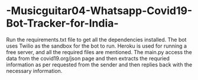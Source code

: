 # -Musicguitar04-Whatsapp-Covid19-Bot-Tracker-for-India-


Run the requirements.txt file to get all the dependencies installed. 
The bot uses Twilio as the sandbox for the bot to run.
Heroku is used for running a free server, and all the required files are mentioned.
The main.py access the data from the covid19.org/json page and then extracts the requried information as per requested from the sender and then replies back with the necessary information.
